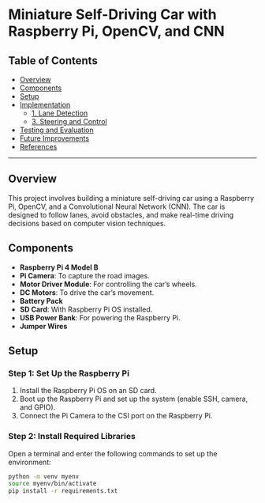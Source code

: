 # Miniature Self-Driving Car with Raspberry Pi, OpenCV, and CNN

## Table of Contents
- [Overview](#overview)
- [Components](#components)
- [Setup](#setup)
- [Implementation](#implementation)
  - [1. Lane Detection](#1-lane-detection)
  - [3. Steering and Control](#3-steering-and-control)
- [Testing and Evaluation](#testing-and-evaluation)
- [Future Improvements](#future-improvements)
- [References](#references)

---

## Overview
This project involves building a miniature self-driving car using a Raspberry Pi, OpenCV, and a Convolutional Neural Network (CNN). The car is designed to follow lanes, avoid obstacles, and make real-time driving decisions based on computer vision techniques.

## Components
- **Raspberry Pi 4 Model B**
- **Pi Camera**: To capture the road images.
- **Motor Driver Module**: For controlling the car’s wheels.
- **DC Motors**: To drive the car’s movement.
- **Battery Pack**
- **SD Card**: With Raspberry Pi OS installed.
- **USB Power Bank**: For powering the Raspberry Pi.
- **Jumper Wires**

## Setup

### Step 1: Set Up the Raspberry Pi
1. Install the Raspberry Pi OS on an SD card.
2. Boot up the Raspberry Pi and set up the system (enable SSH, camera, and GPIO).
3. Connect the Pi Camera to the CSI port on the Raspberry Pi.

### Step 2: Install Required Libraries
Open a terminal and enter the following commands to set up the environment:
```bash
python -m venv myenv
source myenv/bin/activate
pip install -r requirements.txt
```
